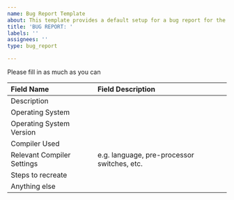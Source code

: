 ```yaml
---
name: Bug Report Template
about: This template provides a default setup for a bug report for the project to review and determine how to address
title: 'BUG REPORT: '
labels: ''
assignees: ''
type: bug_report

---
```

Please fill in as much as you can

| Field Name             | Field Description                  |
| :--------------------- | :--------------------------------- |
| Description            |                                    |
| Operating System       |                                    |
| Operating System Version|                                    |
| Compiler Used          |                                    |
| Relevant Compiler Settings|      e.g. language, pre-processor switches, etc.|
| Steps to recreate      |                                    |
| Anything else          |                                    |